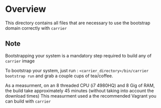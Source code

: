 Overview
========

This directory contains all files that are necessary to use the bootstrap
domain correctly with `carrier`

## Note

Bootstrapping your system is a mandatory step required to build any of
`carrier` image

To bootstrap your system, just run :
`<carrier_directory>/bin/carrier bootstrap run`
and grab a couple cups of tea/coffee.

As a measurment, on an 8 threaded CPU (i7 4980HQ) and 8 Gig of RAM, the build
take approximately 45 minutes (without taking into account the download times)
This measurment used a the recommended Vagrant you can build with `carrier`

